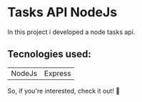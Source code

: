 <h1>Tasks API NodeJs</h1>
<p>In this project i developed a node tasks api.</p>

<h2>Tecnologies used:</h2>
<table>
  <tr>
    <td>NodeJs</td>
    <td>Express</td>
   </tr>
   </table>
   
   So, if you're interested, check it out! 🙂
  

